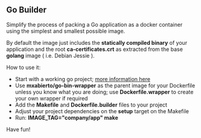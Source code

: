 ## Go Builder

Simplify the process of packing a Go application as a docker container using the simplest and smallest possible image.

By default the image just includes the __statically compiled binary__ of your application and the root __ca-certificates.crt__ as extracted from the base __golang__ image ( i.e. Debian Jessie ).

How to use it:

- Start with a working go project; [more information here](http://golang.org/doc/code.html)
- Use __mxabierto/go-bin-wrapper__ as the parent image for your Dockerfile unless you know what you are doing; use __Dockerfile.wrapper__ to create your own wrapper if required
- Add the __Makefile__ and __Dockerfile.builder__ files to your project
- Adjust your project dependencies on the __setup__ target on the Makefile
- Run: __IMAGE_TAG="company/app" make__

Have fun!
